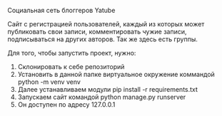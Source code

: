 Социальная сеть блоггеров Yatube

Сайт с регистрацией пользователей, каждый из которых может публиковать свои записи, комментировать чужие записи, подписываться на других авторов. Так же здесь есть группы.

Для того, чтобы запустить проект, нужно:
1. Склонировать к себе репозиторий
2. Установить в данной папке виртуальное окружение коммандой python -m venv venv
3. Далее устанавливаем модули pip install -r requirements.txt
4. Запускаем сайт командой python manage.py runserver
5. Он доступен по адресу 127.0.0.1
